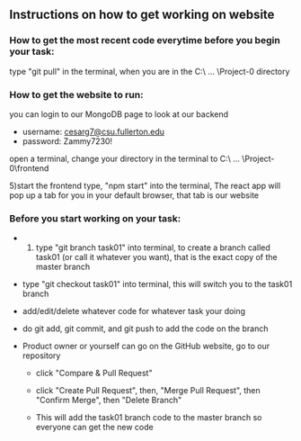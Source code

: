 
## Instructions on how to get working on website


### How to get the most recent code everytime before you begin your task:
type "git pull" in the terminal, when you are in the C:\ ... \Project-0 directory

### How to get the website to run:
you can login to our MongoDB page to look at our backend

- username: cesarg7@csu.fullerton.edu 
- password: Zammy7230!

open a terminal, change your directory in the terminal to C:\ ... \Project-0\frontend

5)start the frontend type, "npm start" into the terminal, The react app will pop up a tab for you in your default browser, that tab is our website


### Before you start working on your task:
- 1) type "git branch task01" into terminal, to create a branch called task01 (or call it whatever you want), that is the exact copy of the master branch

- type "git checkout task01" into terminal, this will switch you to the task01 branch

- add/edit/delete whatever code for whatever task your doing

- do git add, git commit, and git push to add the code on the branch

- Product owner or yourself can go on the GitHub website, go to our repository

    - click "Compare & Pull Request"

    - click "Create Pull Request", then, "Merge Pull Request", then "Confirm Merge", then "Delete Branch"

    - This will add the task01 branch code to the master branch so everyone can get the new code